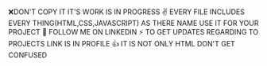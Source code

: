 ❌DON'T COPY IT IT'S WORK IS IN PROGRESS ✌
EVERY FILE INCLUDES EVERY THING(HTML,CSS,JAVASCRIPT) AS THERE NAME USE IT FOR YOUR PROJECT 🚀
FOLLOW ME ON LINKEDIN  ⚡
TO GET UPDATES REGARDING TO PROJECTS LINK IS IN PROFILE 👍
IT IS NOT ONLY HTML DON'T GET CONFUSED 
